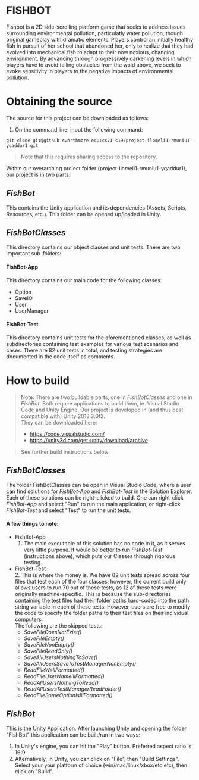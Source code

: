 # FISHBOT

Fishbot is a 2D side-scrolling platform game that seeks to address issues surrounding environmental pollution, particulatly water pollution, though original gameplay with dramatic elements. Players control an initially healthy fish in pursuit of her school that abandoned her, only to realize that they had evolved into mechanical fish to adapt to their now noxious, changing environment. By advancing through progressively darkening levels in which players have to avoid falling obstacles from the wold above, we seek to evoke sensitivity in players to the negative impacts of environmental pollution.  

# Obtaining the source  
The source for this project can be downloaded as follows:

1. On the command line, input the following command:
```
git clone git@github.swarthmore.edu:cs71-s19/project-ilomeli1-rmuniu1-yqaddur1.git  
```
> Note that this requires sharing access to the repository.  


Within our overarching project folder (project-ilomeli1-rmuniu1-yqaddur1), our project is in two parts:  

## *FishBot* 

This contains the Unity application and its dependencies (Assets, Scripts, Resources, etc.). This folder can be opened up/loaded in Unity.

## *FishBotClasses*

This directory contains our object classes and unit tests. There are two important sub-folders:  

#### FishBot-App

This directory contains our main code for the following classes:  
* Option
* SaveIO
* User
* UserManager

#### FishBot-Test

This directory contains unit tests for the aforementioned classes, as well as subdirectories containing test examples for various test scenarios and cases. There are 82 unit tests in total, and testing strategies are documented in the code itself as comments.

# How to build

> Note: There are two buildable parts; one in *FishBotClasses* and one in *FishBot*. Both require applications to build them, ie. Visual Studio Code and Unity Engine. Our project is developed in (and thus best compatible with) Unity 2018.3.0f2.  
> They can be downloaded here:  
> * https://code.visualstudio.com/  
> * https://unity3d.com/get-unity/download/archive  

> See further build instructions below:

## *FishBotClasses*

The folder FishBotClasses can be open in Visual Studio Code, where a user can find solutions for *FishBot-App* and *FishBot-Test* in the Solution Explorer. Each of these solutions can be right-clicked to build. One can right-click *FishBot-App* and select "Run" to run the main application, or right-click *FishBot-Test* and select "Test" to run the unit tests.  

#### A few things to note:  

* FishBot-App  
  1. The main executable of this solution has no code in it, as it serves very little purpose. It would be better to run *FishBot-Test* (instructions above), which puts our Classes through rigorous testing.  
* FishBot-Test  
  2. This is where the money is. We have 82 unit tests spread across four files that test each of the four classes; however, the current build only allows users to run 70 out of these tests, as 12 of these tests were originally machine-specific. This is because the sub-directories containing the test files had their folder paths hard-coded into the path string variable in each of these tests. However, users are free to modify the code to specify the folder paths to their test files on their individual computers.  
  The following are the skipped tests:
    * *SaveFileDoesNotExist()*  
    * *SaveFileEmpty()*  
    * *SaveFileNonEmpty()*  
    * *SaveFileReadOnly()*  
    * *SaveAllUsersNothingToSave()*  
    * *SaveAllUsersSaveToTestManagerNonEmpty()*  
    * *ReadFileWellFormatted()*  
    * *ReadFileUserNameIllFormatted()*  
    * *ReadAllUsersNothingToRead()*  
    * *ReadAllUsersTestManagerReadFolder()*  
    * *ReadFileSomeOptionIsIllFormatted()*  
   
 ## *FishBot*
 
 This is the Unity Application. After launching Unity and opening the folder "FishBot" this application can be built/ran in two ways:  
 1. In Unity's engine, you can hit the "Play" button. Preferred aspect ratio is 16:9.
 2. Alternatively, in Unity, you can click on "File", then "Build Settings". Select your your platform of choice (win/mac/linux/xbox/etc etc), then click on "Build".
